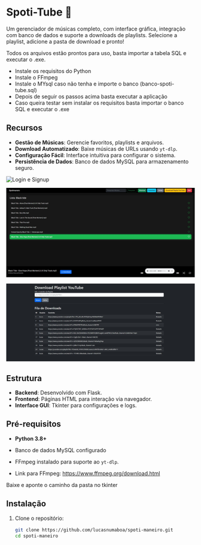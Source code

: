 # Spoti-Tube 🎵

Um gerenciador de músicas completo, com interface gráfica, integração com banco de dados e suporte a downloads de playlists.
Selecione a playlist, adicione a pasta de download e pronto!

Todos os arquivos estão prontos para uso, basta importar a tabela SQL e executar o .exe.

- Instale os requisitos do Python
- Instale o FFmpeg
- Instale o MYsql caso não tenha e importe o banco (banco-spoti-tube.sql)
- Depois de seguir os passos acima basta executar a aplicação
- Caso queira testar sem instalar os requisitos basta importar o banco SQL e executar o .exe


## Recursos
- **Gestão de Músicas**: Gerencie favoritos, playlists e arquivos.
- **Download Automatizado**: Baixe músicas de URLs usando `yt-dlp`.
- **Configuração Fácil**: Interface intuitiva para configurar o sistema.
- **Persistência de Dados**: Banco de dados MySQL para armazenamento seguro.


![Login e Signup](imagens/Login.png)

![Tela inicial](imagens/tela-inicial.jpg)

![Download](imagens/download.jpg)

## Estrutura
- **Backend**: Desenvolvido com Flask.
- **Frontend**: Páginas HTML para interação via navegador.
- **Interface GUI**: Tkinter para configurações e logs.

## Pré-requisitos
- **Python 3.8+**
- Banco de dados MySQL configurado
- FFmpeg instalado para suporte ao `yt-dlp`.

- Link para FFmpeg:
https://www.ffmpeg.org/download.html

Baixe e aponte o caminho da pasta no tkinter

## Instalação
1. Clone o repositório:
   ```bash
   git clone https://github.com/lucasnumaboa/spoti-maneiro.git
   cd spoti-maneiro
